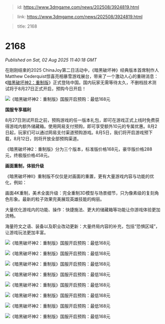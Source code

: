 > id: https://www.3dmgame.com/news/202508/3924819.html

> link: https://www.3dmgame.com/news/202508/3924819.html

> title: 2168

# 2168
_Published on Sat, 02 Aug 2025 11:40:18 GMT_

在刚刚结束的2025 ChinaJoy第二日活动中，《暗黑破坏神》经典版本首席制作人Matthew Cederquist惊喜亮相暴雪游戏展台，带来了一个激动人心的重磅消息：《[暗黑破坏神2：重制版](https://www.3dmgame.com/games/diablo2re/)》正式登陆中国。国内玩家无需等待太久，不删档技术测试将于8月27日正式开启，预购今日开启！

![《暗黑破坏神2：重制版》国服开启预购：最低168元](https://img.3dmgame.com/uploads/images/news/20250802/1754135316_282973_jpg_r.jpg)

**国服专享福利**

8月27日测试开启之前，预购游戏的任一版本礼包，即可在游戏正式上线时免费获得游戏内额外储藏箱。使用网易支付预购，即可享受额外10元的专属优惠。8月2日起，玩家们可以通过网易支付渠道预购游戏。8月5日，我们将开启游戏预下载，8月12日，则将开放全部预购渠道。

《暗黑破坏神2：重制版》分为三个版本，标准版价格168元，豪华版价格288元，终极版价格458元。

**画面重制，体验升级**

《暗黑破坏神II》重制版不仅仅是对画面的重置，更有大量游戏内容与功能的优化，例如：

画面4K重制，美术全面升级：完全重制3D模型与场景细节，只为像素级的复刻角色形象。最新的粒子效果完美展现英雄技能的绚丽。

大量优化游戏内的功能、操作：快捷施法、更大的储藏箱等功能让你游戏体验更加流畅。

海量符文之语、装备以及职业改动更新：大量终局内容的补充，包括“恐惧区域”，让游戏玩法更加丰富。

![《暗黑破坏神2：重制版》国服开启预购：最低168元](https://img.3dmgame.com/uploads/images/news/20250802/1754135330_498953_png_r.webp)

![《暗黑破坏神2：重制版》国服开启预购：最低168元](https://img.3dmgame.com/uploads/images/news/20250802/1754135522_615879.jpg)

![《暗黑破坏神2：重制版》国服开启预购：最低168元](https://img.3dmgame.com/uploads/images/news/20250802/1754135522_523060.jpg)

![《暗黑破坏神2：重制版》国服开启预购：最低168元](https://img.3dmgame.com/uploads/images/news/20250802/1754135522_408975.jpg)

![《暗黑破坏神2：重制版》国服开启预购：最低168元](https://img.3dmgame.com/uploads/images/news/20250802/1754135524_450995.jpg)

![《暗黑破坏神2：重制版》国服开启预购：最低168元](https://img.3dmgame.com/uploads/images/news/20250802/1754135524_193910.jpg)

![《暗黑破坏神2：重制版》国服开启预购：最低168元](https://img.3dmgame.com/uploads/images/news/20250802/1754135527_357695.jpg)

![《暗黑破坏神2：重制版》国服开启预购：最低168元](https://img.3dmgame.com/uploads/images/news/20250802/1754135526_269707.jpg)
